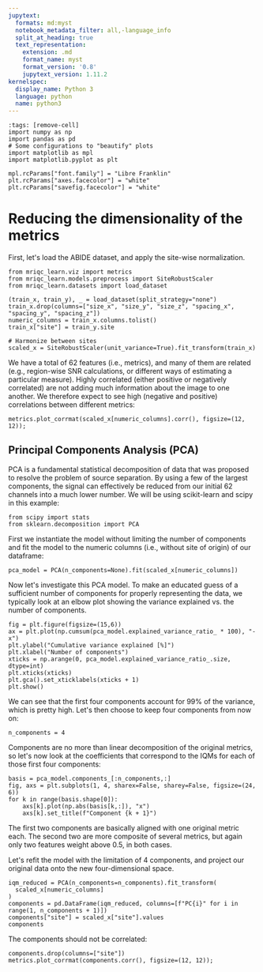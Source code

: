```yaml
---
jupytext:
  formats: md:myst
  notebook_metadata_filter: all,-language_info
  split_at_heading: true
  text_representation:
    extension: .md
    format_name: myst
    format_version: '0.8'
    jupytext_version: 1.11.2
kernelspec:
  display_name: Python 3
  language: python
  name: python3
---
```



```{code-cell} python
:tags: [remove-cell]
import numpy as np
import pandas as pd
# Some configurations to "beautify" plots
import matplotlib as mpl
import matplotlib.pyplot as plt

mpl.rcParams["font.family"] = "Libre Franklin"
plt.rcParams["axes.facecolor"] = "white"
plt.rcParams["savefig.facecolor"] = "white"
```

# Reducing the dimensionality of the metrics

First, let's load the ABIDE dataset, and apply the site-wise normalization.

```{code-cell} python
from mriqc_learn.viz import metrics
from mriqc_learn.models.preprocess import SiteRobustScaler
from mriqc_learn.datasets import load_dataset

(train_x, train_y), _ = load_dataset(split_strategy="none")
train_x.drop(columns=["size_x", "size_y", "size_z", "spacing_x", "spacing_y", "spacing_z"])
numeric_columns = train_x.columns.tolist()
train_x["site"] = train_y.site

# Harmonize between sites
scaled_x = SiteRobustScaler(unit_variance=True).fit_transform(train_x)
```

We have a total of 62 features (i.e., metrics), and many of them are related (e.g., region-wise SNR calculations, or different ways of estimating a particular measure).
Highly correlated (either positive or negatively correlated) are not adding much information about the image to one another.
We therefore expect to see high (negative and positive) correlations between different metrics:

```{code-cell} python
metrics.plot_corrmat(scaled_x[numeric_columns].corr(), figsize=(12, 12));
```

## Principal Components Analysis (PCA)

PCA is a fundamental statistical decomposition of data that was proposed to resolve the problem of source separation.
By using a few of the largest components, the signal can effectively be reduced from our initial 62 channels into a much lower number.
We will be using scikit-learn and scipy in this example:

```{code-cell} python
from scipy import stats
from sklearn.decomposition import PCA
```

First we instantiate the model without limiting the number of components and fit the model to the numeric columns (i.e., without site of origin) of our dataframe:

```{code-cell} python
pca_model = PCA(n_components=None).fit(scaled_x[numeric_columns])
```

Now let's investigate this PCA model.
To make an educated guess of a sufficient number of components for properly representing the data, we typically look at an elbow plot showing the variance explained vs. the number of components.

```{code-cell} python
fig = plt.figure(figsize=(15,6))
ax = plt.plot(np.cumsum(pca_model.explained_variance_ratio_ * 100), "-x")
plt.ylabel("Cumulative variance explained [%]")
plt.xlabel("Number of components")
xticks = np.arange(0, pca_model.explained_variance_ratio_.size, dtype=int)
plt.xticks(xticks)
plt.gca().set_xticklabels(xticks + 1)
plt.show()
```

We can see that the first four components account for 99% of the variance, which is pretty high.
Let's then choose to keep four components from now on:

```{code-cell} python
n_components = 4
```

Components are no more than linear decomposition of the original metrics, so let's now look at the coefficients that correspond to the IQMs for each of those first four components:

```{code-cell} python
basis = pca_model.components_[:n_components,:]
fig, axs = plt.subplots(1, 4, sharex=False, sharey=False, figsize=(24, 6))
for k in range(basis.shape[0]):
    axs[k].plot(np.abs(basis[k,:]), "x")
    axs[k].set_title(f"Component {k + 1}")
```

The first two components are basically aligned with one original metric each.
The second two are more composite of several metrics, but again only two features weight above 0.5, in both cases.

Let's refit the model with the limitation of 4 components, and project our original data onto the new four-dimensional space.

```{code-cell} python
iqm_reduced = PCA(n_components=n_components).fit_transform(
  scaled_x[numeric_columns]
)
components = pd.DataFrame(iqm_reduced, columns=[f"PC{i}" for i in range(1, n_components + 1)])
components["site"] = scaled_x["site"].values
components
```

The components should not be correlated:

```{code-cell} python
components.drop(columns=["site"])
metrics.plot_corrmat(components.corr(), figsize=(12, 12));
```

